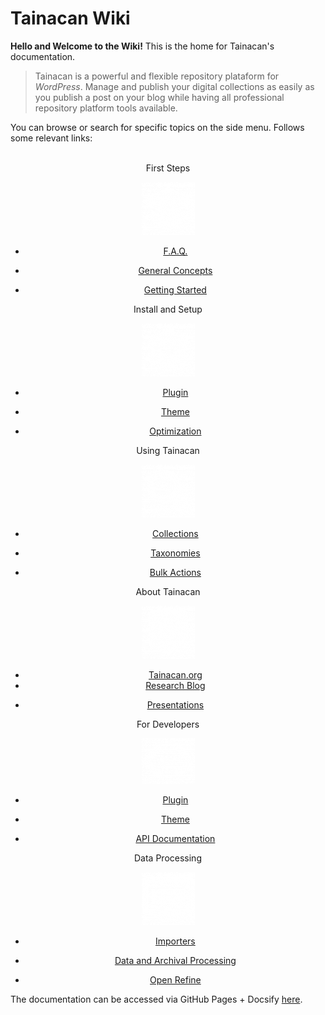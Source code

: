 # Tainacan Wiki

**Hello and Welcome to the Wiki!** This is the home for Tainacan's documentation.

> Tainacan is a powerful and flexible repository plataform for *WordPress*. Manage and publish your digital collections as easily as you publish a post on your blog while having all professional repository platform tools available. 

You can browse or search for specific topics on the side menu. Follows some relevant links:
<br>
<br>
<div class="home-row clearfix" style="text-align:center">
    <div class="home-col">
        <div class="panel home-panel">
            <div class="panel-heading">First Steps</div>
<div class="panel-body">

![First Steps](/_assets/images/Primeiros_passos.png ":no-zoom")

</div>
            <ul class="list-group">
<li class="list-group-item">

[F.A.Q.](faq)

</li>
<li class="list-group-item">

[General Concepts](general-concepts)

</li>
<li class="list-group-item">

[Getting Started](/getting-started)

</li>
            </ul>
        </div>
    </div>
    <div class="home-col">
        <div class="panel home-panel">
            <div class="panel-heading">Install and Setup</div>
<div class="panel-body">

![Install and Setup](/_assets/images/Instalacao_e_configuracoes.png ":no-zoom")

</div>
            <ul class="list-group">
<li class="list-group-item">

[Plugin](tainacan)

</li>
<li class="list-group-item">

[Theme](theme)

</li>
<li class="list-group-item">

[Optimization](optimization)

</li>
            </ul>
        </div>
    </div>
    <div class="home-col">
        <div class="panel home-panel">
            <div class="panel-heading">Using Tainacan</div>
<div class="panel-body">

![Using Tainacan](/_assets/images/Usando_a_plataforma.png ":no-zoom")

</div>
            <ul class="list-group">
<li class="list-group-item">

[Collections](collections)

</li>
<li class="list-group-item">

[Taxonomies](taxonomies)

</li>
<li class="list-group-item">

[Bulk Actions](bulk-actions)

</li>
            </ul>
        </div>
    </div>
    <div class="home-col">
        <div class="panel home-panel">
            <div class="panel-heading">About Tainacan</div>
<div class="panel-body">

![About Tainacan](/_assets/images/Sobre_o_tainacan.png ":no-zoom")

</div>
            <ul class="list-group">
                <li class="list-group-item"><a title="Tainacan's Oficial Website" href="https://tainacan.org">Tainacan.org</a></li>
                <li class="list-group-item"><a title="Research Blog" href="http://pesquisa.medialab.ufg.br/">Research Blog</a></li>
<li class="list-group-item">

[Presentations](presentations)

</li>
            </ul>
        </div>
    </div>
    <div class="home-col">
        <div class="panel home-panel">
            <div class="panel-heading">For Developers</div>
<div class="panel-body">

![For Developers](/_assets/images/Para_desenvolvedores.png ":no-zoom")

</div>
            <ul class="list-group">
<li class="list-group-item">

[Plugin](/dev/)

</li>
<li class="list-group-item">

[Theme](/dev/)

</li>
                <li class="list-group-item"><a title="API Documentation" href="https://tainacan.org/api-docs/">API Documentation</a></a></li>
            </ul>
        </div>
    </div>
    <div class="home-col">
        <div class="panel home-panel">
            <div class="panel-heading">Data Processing</div>
<div class="panel-body">

![Data Processing](/_assets/images/Tratamento_de_dados.png ":no-zoom")

</div>
            <ul class="list-group">
<li class="list-group-item">

[Importers](importers)

</li>
<li class="list-group-item">

[Data and Archival Processing](data-processing)

</li>
                <li class="list-group-item"><a title="Open Refine" href="http://openrefine.org/">Open Refine</a></li>
            </ul> 
        </div>
    </div>
</div>

The documentation can be accessed via GitHub Pages + Docsify [here](/).
